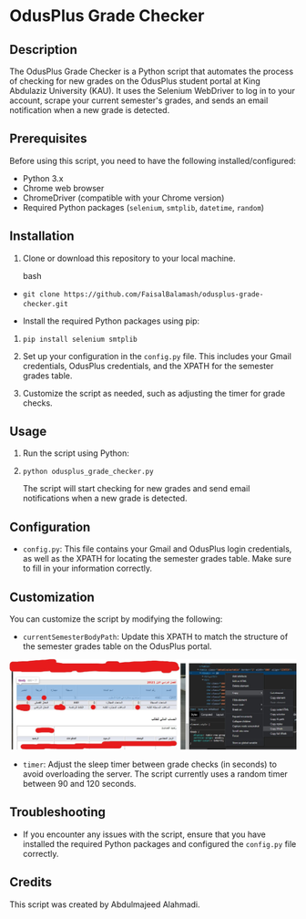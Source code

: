 
# OdusPlus Grade Checker

## Description

The OdusPlus Grade Checker is a Python script that automates the process of checking for new grades on the OdusPlus student portal at King Abdulaziz University (KAU). It uses the Selenium WebDriver to log in to your account, scrape your current semester's grades, and sends an email notification when a new grade is detected.

## Prerequisites

Before using this script, you need to have the following installed/configured:

-   Python 3.x
-   Chrome web browser
-   ChromeDriver (compatible with your Chrome version)
-   Required Python packages (`selenium`, `smtplib`, `datetime`, `random`)

## Installation

1.  Clone or download this repository to your local machine.
    
    bash
    

-   `git clone https://github.com/FaisalBalamash/odusplus-grade-checker.git` 
    
-   Install the required Python packages using pip:
    

1.  `pip install selenium smtplib` 
    
2.  Set up your configuration in the `config.py` file. This includes your Gmail credentials, OdusPlus credentials, and the XPATH for the semester grades table.
    
3.  Customize the script as needed, such as adjusting the timer for grade checks.
    

## Usage

1.  Run the script using Python:
    

1.  `python odusplus_grade_checker.py` 
    
    The script will start checking for new grades and send email notifications when a new grade is detected.
    

## Configuration

-   `config.py`: This file contains your Gmail and OdusPlus login credentials, as well as the XPATH for locating the semester grades table. Make sure to fill in your information correctly.

## Customization

You can customize the script by modifying the following:

-   `currentSemesterBodyPath`: Update this XPATH to match the structure of the semester grades table on the OdusPlus portal.

![Screenshot](XPath.jpg)

-   `timer`: Adjust the sleep timer between grade checks (in seconds) to avoid overloading the server. The script currently uses a random timer between 90 and 120 seconds.
    

## Troubleshooting

-   If you encounter any issues with the script, ensure that you have installed the required Python packages and configured the `config.py` file correctly.

## Credits

This script was created by Abdulmajeed Alahmadi.

